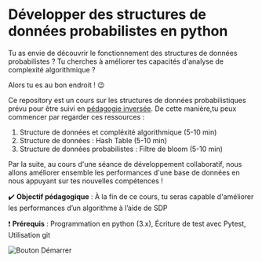 Développer des structures de données probabilistes en python
==

Tu as envie de découvrir le fonctionnement des structures de données probabilistes ? Tu cherches à améliorer tes capacités d'analyse de complexité algorithmique ?

Alors tu es au bon endroit ! :wink:

Ce repository est un cours sur les structures de données probabilistiques prévu pour être suivi en [pédagogie inversée](https://fr.wikipedia.org/wiki/Classe_invers%C3%A9e). De cette manière,tu peux commencer par regarder ces ressources :
1. Structure de données et compléxité algorithmique (5-10 min)
2. Structure de données : Hash Table (5-10 min)
3. Structure de données probabilistes : Filtre de bloom (5-10 min)

Par la suite, au cours d'une séance de développement collaboratif, nous allons améliorer ensemble les performances d'une base de données en nous appuyant sur tes nouvelles compétences !



:heavy_check_mark: **Objectif pédagogique** : À la fin de ce cours, tu seras capable d'améliorer les performances d’un algorithme à l’aide de SDP

:exclamation: **Prérequis** : Programmation en python (3.x), Écriture de test avec Pytest, Utilisation git


![Bouton Démarrer](https://placehold.co/150x45/0969da/EFEFEF?text=D%C3%A9marrer)

